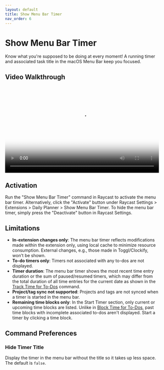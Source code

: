 ```yaml
---
layout: default
title: Show Menu Bar Timer
nav_order: 6
---
```


# Show Menu Bar Timer

Know what you're supposed to be doing at every moment! A running timer and associated task title in the macOS Menu Bar keep you focused.

## Video Walkthrough

<div style="position: relative; padding-bottom: 56.25%; height: 0; overflow: hidden;">
  <video style="position: absolute; top: 0; left: 0; width: 100%; height: 100%;" src="assets/show-menu-bar-timer.mp4" title="Show Menu Bar Timer video walk-through" controls poster="assets/show-menu-bar-timer.png">
    Your browser does not support the video tag.
  </video>
</div>

## Activation

Run the "Show Menu Bar Timer" command in Raycast to activate the menu bar timer. Alternatively, click the "Activate" button under Raycast Settings > Extensions > Daily Planner > Show Menu Bar Timer. To hide the menu bar timer, simply press the "Deactivate" button in Raycast Settings.

## Limitations

- **In-extension changes only**: The menu bar timer reflects modifications made within the extension only, using local cache to minimize resource consumption. External changes, e.g., those made in Toggl/Clockify, won't be shown.
- **To-do timers only**: Timers not associated with any to-dos are not displayed.
- **Timer duration**: The menu bar timer shows the most recent time entry duration or the sum of paused/resumed timers, which may differ from the total duration of all time entries for the current date as shown in the [Track Time for To-Dos](track-time) command.
- **Project/tag sync not supported**: Projects and tags are not synced when a timer is started in the menu bar.
- **Remaining time blocks only**: In the Start Timer section, only current or upcoming time blocks are listed. Unlike in [Block Time for To-Dos](block-time), past time blocks with incomplete associated to-dos aren't displayed. Start a timer by clicking a time block.

## Command Preferences

### Hide Timer Title

Display the timer in the menu bar without the title so it takes up less space. The default is `false`.
